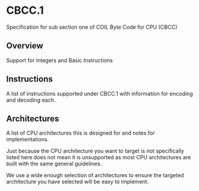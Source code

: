 # CBCC.1

Specification for sub section one of COIL Byte Code for CPU (CBCC)

## Overview
Support for Integers and Basic Instructions

## Instructions
A list of instructions supported under CBCC.1 with information for encoding and decoding each.



## Architectures
A list of CPU architectures this is designed for and notes for implementations.

Just because the CPU architecture you want to target is not specifically listed here does not mean it is unsupported as most CPU architectures are built with the same general guidelines. 

We use a wide enough selection of architectures to ensure the targeted architecture you have selected will be easy to implement.


